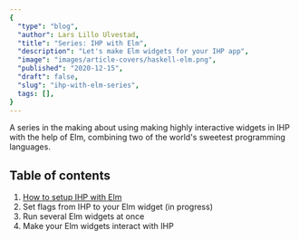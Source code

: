 ```yaml
---
{
  "type": "blog",
  "author": Lars Lillo Ulvestad,
  "title": "Series: IHP with Elm",
  "description": "Let's make Elm widgets for your IHP app",
  "image": "images/article-covers/haskell-elm.png",
  "published": "2020-12-15",
  "draft": false,
  "slug": "ihp-with-elm-series",
  tags: [],
}
---
```


A series in the making about using making highly interactive widgets in IHP with the help of Elm, combining two of the world's sweetest programming languages.

## Table of contents

1. [How to setup IHP with Elm](blog/ihp-with-elm)
2. Set flags from IHP to your Elm widget (in progress)
3. Run several Elm widgets at once
4. Make your Elm widgets interact with IHP
